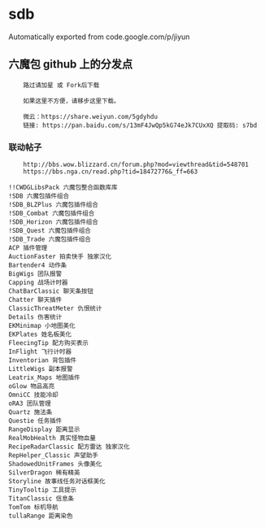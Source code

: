 # sdb
Automatically exported from code.google.com/p/jiyun

## 六魔包 github 上的分发点
        路过请加星 或 Fork后下载

        如果这里不方便，请移步这里下载。

        微云：https://share.weiyun.com/5gdyhdu
        链接: https://pan.baidu.com/s/13mF4JwQp5kG74eJk7CUxXQ 提取码: s7bd 
### 联动帖子
        http://bbs.wow.blizzard.cn/forum.php?mod=viewthread&tid=548701
        https://bbs.nga.cn/read.php?tid=18472776&_ff=663

    !!CWDGLibsPack 六魔包整合函数库库
    !SDB 六魔包插件组合
    !SDB_BLZPlus 六魔包插件组合
    !SDB_Combat 六魔包插件组合
    !SDB_Horizon 六魔包插件组合
    !SDB_Quest 六魔包插件组合
    !SDB_Trade 六魔包插件组合
    ACP 插件管理
    AuctionFaster 拍卖快手 独家汉化
    Bartender4 动作条
    BigWigs 团队报警
    Capping 战场计时器
    ChatBarClassic 聊天条按钮
    Chatter 聊天插件
    ClassicThreatMeter 仇恨统计
    Details 伤害统计
    EKMinimap 小地图美化
    EKPlates 姓名板美化
    FleecingTip 配方购买表示
    InFlight 飞行计时器
    Inventorian 背包插件
    LittleWigs 副本报警
    Leatrix_Maps 地图插件
    oGlow 物品高亮
    OmniCC 技能冷却
    oRA3 团队管理
    Quartz 施法条
    Questie 任务插件
    RangeDisplay 距离显示
    RealMobHealth 真实怪物血量
    RecipeRadarClassic 配方雷达 独家汉化
    RepHelper_Classic 声望助手
    ShadowedUnitFrames 头像美化
    SilverDragon 稀有精英
    Storyline 故事线任务对话框美化
    TinyTooltip 工具提示
    TitanClassic 信息条
    TomTom 标机导航
    tullaRange 距离染色
